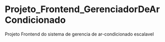 # Projeto_Frontend_GerenciadorDeArCondicionado
Projeto Frontend do sistema de gerencia de ar-condicionado escalavel
